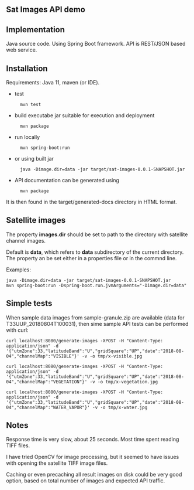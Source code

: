 ## Sat Images API demo

## Implementation

Java source code. Using Spring Boot framework.
API is REST/JSON based web service.

## Installation

Requirements: Java 11, maven (or IDE).

* test

		mvn test

* build executabe jar suitable for execution and deployment

		mvn package

* run locally

		mvn spring-boot:run

* or using built jar

		java -Dimage.dir=data -jar target/sat-images-0.0.1-SNAPSHOT.jar

* API documentation can be generated using

		mvn package

It is then found in the target/generated-docs directory in HTML format.


## Satellite images

The property **images.dir** should be set to path to the directory with satellite channel images.

Default is **data**, which refers to **data** subdirectory of the current directory. The property an be set either in a properties file or in the commnd line.

Examples:

	java -Dimage.dir=data -jar target/sat-images-0.0.1-SNAPSHOT.jar
	mvn spring-boot:run -Dspring-boot.run.jvmArguments="-Dimage.dir=data"

## Simple tests

When sample data images from sample-granule.zip are available (data for T33UUP_20180804T100031), then sime sample API tests can be performed with curl: 

	curl localhost:8080/generate-images -XPOST -H "Content-Type: application/json" -d '{"utmZone":33,"latitudeBand":"U","gridSquare":"UP","date":"2018-08-04","channelMap":"VISIBLE"}' -v -o tmp/x-visible.jpg

	curl localhost:8080/generate-images -XPOST -H "Content-Type: application/json" -d '{"utmZone":33,"latitudeBand":"U","gridSquare":"UP","date":"2018-08-04","channelMap":"VEGETATION"}' -v -o tmp/x-vegetation.jpg
 	
	curl localhost:8080/generate-images -XPOST -H "Content-Type: application/json" -d '{"utmZone":33,"latitudeBand":"U","gridSquare":"UP","date":"2018-08-04","channelMap":"WATER_VAPOR"}' -v -o tmp/x-water.jpg

## Notes

Response time is very slow, about 25 seconds. Most time spent reading TIFF files.

I have tried OpenCV for image processing, but it seemed to have issues with opening the satellite TIFF image files.

Caching or even precaching all result images on disk could be very good option, based on total number of images and expected API traffic.

